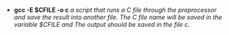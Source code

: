 * **gcc -E $CFILE -o c**
*a script that runs a C file through the preprocessor and save the result into another file. The C file name will be saved in the variable $CFILE and The output should be saved in the file c.*
